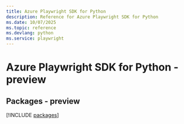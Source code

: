 ```yaml
---
title: Azure Playwright SDK for Python
description: Reference for Azure Playwright SDK for Python
ms.date: 10/07/2025
ms.topic: reference
ms.devlang: python
ms.service: playwright
---
```

# Azure Playwright SDK for Python - preview
## Packages - preview
[!INCLUDE [packages](playwright-index.md)]